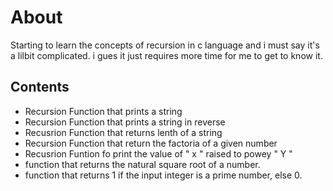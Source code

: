 # About

Starting to learn the concepts of recursion in c language and i must say it's a lilbit complicated. i gues it just requires more time for me to get to know it.

## Contents

* Recursion Function that prints a string
* Recursion Function that prints a string in reverse
* Recusrion Function that returns lenth of a string
* Recursion Function that return the factoria of a given number
* Recusrion Funtion fo print the value of " x " raised to powey " Y "
* function that returns the natural square root of a number.
* function that returns 1 if the input integer is a prime number, else 0.

